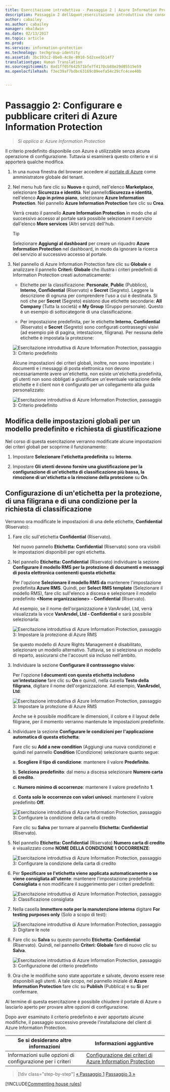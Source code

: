 ```yaml
---
title: Esercitazione introduttiva - Passaggio 2 | Azure Information Protection
description: Passaggio 2 dell&quot;esercitazione introduttiva che consente di provare rapidamente Microsoft Azure Information Protection nell&quot;organizzazione. L&quot;esecuzione dell&quot;esercitazione richiede circa 20 minuti.
author: cabailey
ms.author: cabailey
manager: mbaldwin
ms.date: 02/13/2017
ms.topic: article
ms.prod: 
ms.service: information-protection
ms.technology: techgroup-identity
ms.assetid: 3bc193c2-0be0-4c8e-8910-5d2cee5b14f7
translationtype: Human Translation
ms.sourcegitcommit: 8ad1ff05f642571bfe7f4170cb88e29d05515e59
ms.openlocfilehash: f3ec39af7bdbc63169c09eefa54c29cfc4cee40b


---
```


# <a name="step-2-configure-and-publish-the-azure-information-protection-policy"></a>Passaggio 2: Configurare e pubblicare criteri di Azure Information Protection

>*Si applica a: Azure Information Protection*

Il criterio predefinito disponibile con Azure è utilizzabile senza alcuna operazione di configurazione. Tuttavia si esaminerà questo criterio e vi si apporterà qualche modifica.

1. In una nuova finestra del browser accedere al [portale di Azure](https://portal.azure.com) come amministratore globale del tenant.

2. Nel menu hub fare clic su **Nuovo** e quindi, nell'elenco **Marketplace**, selezionare **Sicurezza e identità**. Nel pannello**Sicurezza e identità**, nell'elenco **App in primo piano**, selezionare **Azure Information Protection**. Nel pannello **Azure Information Protection** fare clic su **Crea**.

    Verrà creato il pannello **Azure Information Protection** in modo che al successivo accesso al portale sarà possibile selezionare il servizio dall'elenco **More services** (Altri servizi) dell'hub. 

    > [!TIP] 
    > Selezionare **Aggiungi al dashboard** per creare un riquadro **Azure Information Protection** nel dashboard, in modo da ignorare la ricerca del servizio al successivo accesso al portale.

3.  Nel pannello di Azure Information Protection fare clic su **Globale** e analizzare il pannello **Criteri: Globale** che illustra i criteri predefiniti di Information Protection creati automaticamente:
    
    - Etichette per la classificazione: **Personale**, **Public** (Pubblico), **Interno**, **Confidential** (Riservato) e **Secret** (Segreto). Leggere la descrizione di ognuna per comprendere l'uso a cui è destinata. Si noti che per **Secret** (Segreto) esistono due etichette secondarie: **All Company** (Tutta la società) e **My Group** (Gruppo personale). Questo è un esempio di sottocategorie di una classificazione.

    - Per impostazione predefinita, per le etichette **Interno**, **Confidential** (Riservato) e **Secret** (Segreto) sono configurati contrassegni visivi (ad esempio piè di pagina, intestazione, filigrana). Per nessuna delle etichette è impostata la protezione: 
    
    ![Esercitazione introduttiva di Azure Information Protection, passaggio 3: Criterio predefinito](../media/info-protect-policy-default-labels.png)
    
    Alcune impostazioni dei criteri globali, inoltre, non sono impostate: i documenti e i messaggi di posta elettronica non devono necessariamente avere un'etichetta, non esiste un'etichetta predefinita, gli utenti non sono obbligati a giustificare un'eventuale variazione delle etichette e il client non è configurato per un collegamento alla guida personalizzato:
    
    ![Esercitazione introduttiva di Azure Information Protection, passaggio 3: Criterio predefinito](../media/info-protect-policy-default-settings.png)

## <a name="changing-the-global-settings-for-a-default-template-and-prompt-for-justification"></a>Modifica delle impostazioni globali per un modello predefinito e richiesta di giustificazione

Nel corso di questa esercitazione verranno modificate alcune impostazioni dei criteri globali per scoprirne il funzionamento:

1. Impostare **Selezionare l'etichetta predefinita** su **Interno**.

2. Impostare **Gli utenti devono fornire una giustificazione per la configurazione di un'etichetta di classificazione più bassa, la rimozione di un'etichetta o la rimozione della protezione** su **On**.

## <a name="configuring-a-label-for-protection-a-watermark-and-a-condition-to-prompt-for-classification"></a>Configurazione di un'etichetta per la protezione, di una filigrana e di una condizione per la richiesta di classificazione

Verranno ora modificate le impostazioni di una delle etichette, **Confidential** (Riservato):

1. Fare clic sull'etichetta **Confidential** (Riservato). 
    
    Nel nuovo pannello **Etichetta: Confidential** (Riservato) sono ora visibili le impostazioni disponibili per ogni etichetta. 

2. Nel pannello **Etichetta: Confidential** (Riservato) individuare la sezione **Configurare il modello RMS per la protezione di documenti e messaggi di posta elettronica contenenti questa etichetta**:
    
    Per l'opzione **Selezionare il modello RMS da** mantenere l'impostazione predefinita **Azure RMS**. Quindi, per **Select RMS template** (Selezionare il modello RMS), fare clic sull'elenco a discesa e selezionare il modello predefinito **\<Nome organizzazione> - Confidential** (Riservato). 
    
    Ad esempio, se il nome dell'organizzazione è VanArsdel, Ltd, verrà visualizzata la voce **VanArsdel, Ltd - Confidential** e sarà possibile selezionarla: 
    
    ![Esercitazione introduttiva di Azure Information Protection, passaggio 3: Impostare la protezione di Azure RMS](../media/step2-select-rms-template.png)
    
    Se questo modello di Azure Rights Management è disabilitato, selezionare un modello alternativo. Tuttavia, se si seleziona un modello di reparto, assicurarsi che l'account sia incluso nell'ambito.
    
3. Individuare la sezione **Configurare il contrassegno visivo**:
    
    Per l'opzione **I documenti con questa etichetta includono un'intestazione** fare clic su **On** e quindi, nella casella **Testo della filigrana**, digitare il nome dell'organizzazione. Ad esempio, **VanArsdel, Ltd**: 
    
    ![Esercitazione introduttiva di Azure Information Protection, passaggio 3: Impostare la protezione di Azure RMS](../media/step2-configure-watermark.png)
    
    Anche se è possibile modificare le dimensioni, il colore e il layout delle filigrane, per il momento verranno mantenute le impostazioni predefinite.
    
4. Individuare la sezione **Configurare le condizioni per l'applicazione automatica di questa etichetta**:
    
    Fare clic su **Add a new condition** (Aggiungi una nuova condizione) e quindi nel pannello **Condition** (Condizione) selezionare quanto segue:
    
    a. **Scegliere il tipo di condizione**: mantenere il valore **Predefinito**.
    
    b. **Seleziona predefinito**: dal menu a discesa selezionare **Numero carta di credito**.
    
    c. **Numero minimo di occorrenze**: mantenere il valore predefinito **1**.
    
    d. **Conta solo le occorrenze con valori univoci**: mantenere il valore predefinito **Off**.
    
    ![Esercitazione introduttiva di Azure Information Protection, passaggio 3: Configurare la condizione della carta di credito](../media/step2-configure-condition.png)
    
    Fare clic su **Salva** per tornare al pannello **Etichetta: Confidential** (Riservato).

5. Nel pannello **Etichetta: Confidential** (Riservato) **Numero carta di credito** è visualizzato come **NOME DELLA CONDIZIONE** **1** **OCCORRENZE**:
    
    ![Esercitazione introduttiva di Azure Information Protection, passaggio 3: Configurare la condizione della carta di credito](../media/step2-see-condition.png)

6. Per **Specificare se l'etichetta viene applicata automaticamente o se viene consigliata all'utente**: mantenere l'impostazione predefinita **Consigliata** e non modificare il suggerimento per i criteri predefiniti:
    
    ![Esercitazione introduttiva di Azure Information Protection, passaggio 3: Classificazione consigliata](../media/step2-keep-recommended.png)

7. Nella casella **Immettere note per la manutenzione interna** digitare **For testing purposes only** (Solo a scopo di test):
    
    ![Esercitazione introduttiva di Azure Information Protection, passaggio 3: Digitare le note](../media/step2-type-notes.png)

8. Fare clic su **Salva** su questo pannello **Etichetta: Confidential** (Riservato). Quindi, nel pannello **Criteri: Globale** fare di nuovo clic su **Salva**.

    ![Esercitazione introduttiva di Azure Information Protection, passaggio 3: Configurazione del criterio predefinito](../media/info-protect-policy-configured.png)

9. Ora che le modifiche sono state apportate e salvate, devono essere rese disponibili agli utenti. A tale scopo, nel pannello iniziale di **Azure Information Protection** fare clic su **Publish** (Pubblica) e su **Sì** per confermare.

Al termine di questa esercitazione è possibile chiudere il portale di Azure o lasciarlo aperto per provare altre opzioni di configurazione.

Dopo aver esaminato il criterio predefinito e aver apportato alcune modifiche, il passaggio successivo prevede l'installazione del client di Azure Information Protection.

|Se si desiderano altre informazioni|Informazioni aggiuntive|
|--------------------------------|--------------------------|
|Informazioni sulle opzioni di configurazione per i criteri|[Configurazione dei criteri di Azure Information Protection](../deploy-use/configure-policy.md)|


>[!div class="step-by-step"]
[&#171; Passaggio 1](infoprotect-tutorial-step1.md)
[Passaggio 3 &#187;](infoprotect-tutorial-step3.md)

[!INCLUDE[Commenting house rules](../includes/houserules.md)]


<!--HONumber=Feb17_HO2-->


